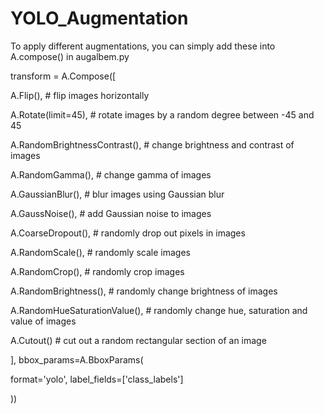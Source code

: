 # YOLO_Augmentation
To apply different augmentations, you can simply add these into A.compose() in augalbem.py

transform = A.Compose([

A.Flip(), # flip images horizontally

A.Rotate(limit=45), # rotate images by a random degree between -45 and 45

A.RandomBrightnessContrast(), # change brightness and contrast of images

A.RandomGamma(), # change gamma of images

A.GaussianBlur(), # blur images using Gaussian blur

A.GaussNoise(), # add Gaussian noise to images

A.CoarseDropout(), # randomly drop out pixels in images

A.RandomScale(), # randomly scale images

A.RandomCrop(), # randomly crop images

A.RandomBrightness(), # randomly change brightness of images

A.RandomHueSaturationValue(), # randomly change hue, saturation and value of images

A.Cutout() # cut out a random rectangular section of an image

], bbox_params=A.BboxParams(

format='yolo', label_fields=['class_labels']

))

